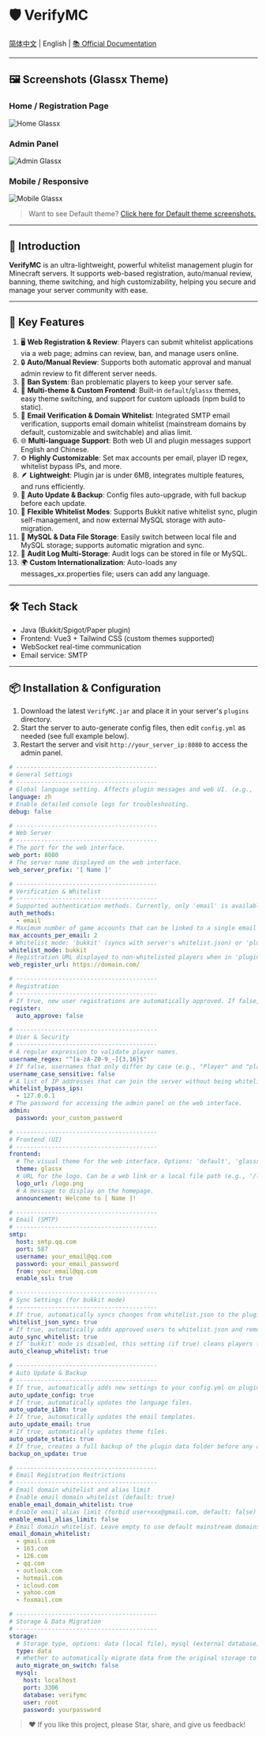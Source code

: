 # 🛡️ VerifyMC

[简体中文](README_zh.md) | English | [📚 Official Documentation](https://kitemc.com/docs/VerifyMC/)

---

## 🖼️ Screenshots (Glassx Theme)

### Home / Registration Page
![Home Glassx](docs/screenshot-home-glassx.png)

### Admin Panel
![Admin Glassx](docs/screenshot-admin-glassx.png)

### Mobile / Responsive
![Mobile Glassx](docs/screenshot-mobile-glassx.png)

> Want to see Default theme? [Click here for Default theme screenshots.](./README_default.md)

---

## 🚀 Introduction

**VerifyMC** is an ultra-lightweight, powerful whitelist management plugin for Minecraft servers. It supports web-based registration, auto/manual review, banning, theme switching, and high customizability, helping you secure and manage your server community with ease.

---

## 📝 Key Features

1. 🖥️ **Web Registration & Review**: Players can submit whitelist applications via a web page; admins can review, ban, and manage users online.
2. 🔒 **Auto/Manual Review**: Supports both automatic approval and manual admin review to fit different server needs.
3. 🚫 **Ban System**: Ban problematic players to keep your server safe.
4. 🎨 **Multi-theme & Custom Frontend**: Built-in `default`/`glassx` themes, easy theme switching, and support for custom uploads (npm build to static).
5. 📨 **Email Verification & Domain Whitelist**: Integrated SMTP email verification, supports email domain whitelist (mainstream domains by default, customizable and switchable) and alias limit.
6. 🌐 **Multi-language Support**: Both web UI and plugin messages support English and Chinese.
7. ⚙️ **Highly Customizable**: Set max accounts per email, player ID regex, whitelist bypass IPs, and more.
8. 🪶 **Lightweight**: Plugin jar is under 6MB, integrates multiple features, and runs efficiently.
9. 🔄 **Auto Update & Backup**: Config files auto-upgrade, with full backup before each update.
10. 🧩 **Flexible Whitelist Modes**: Supports Bukkit native whitelist sync, plugin self-management, and now external MySQL storage with auto-migration.
11. 💾 **MySQL & Data File Storage**: Easily switch between local file and MySQL storage; supports automatic migration and sync.
12. 📝 **Audit Log Multi-Storage**: Audit logs can be stored in file or MySQL.
13. 🌍 **Custom Internationalization**: Auto-loads any messages_xx.properties file; users can add any language.

---

## 🛠️ Tech Stack

- Java (Bukkit/Spigot/Paper plugin)
- Frontend: Vue3 + Tailwind CSS (custom themes supported)
- WebSocket real-time communication
- Email service: SMTP

---

## 📦 Installation & Configuration

1. Download the latest `VerifyMC.jar` and place it in your server's `plugins` directory.
2. Start the server to auto-generate config files, then edit `config.yml` as needed (see full example below).
3. Restart the server and visit `http://your_server_ip:8080` to access the admin panel.

```yaml
# ----------------------------------------
# General Settings
# ----------------------------------------
# Global language setting. Affects plugin messages and web UI. (e.g., 'zh', 'en')
language: zh
# Enable detailed console logs for troubleshooting.
debug: false

# ----------------------------------------
# Web Server
# ----------------------------------------
# The port for the web interface.
web_port: 8080
# The server name displayed on the web interface.
web_server_prefix: '[ Name ]'

# ----------------------------------------
# Verification & Whitelist
# ----------------------------------------
# Supported authentication methods. Currently, only 'email' is available.
auth_methods:
  - email
# Maximum number of game accounts that can be linked to a single email address.
max_accounts_per_email: 2
# Whitelist mode: 'bukkit' (syncs with server's whitelist.json) or 'plugin' (uses internal database).
whitelist_mode: bukkit
# Registration URL displayed to non-whitelisted players when in 'plugin' mode.
web_register_url: https://domain.com/

# ----------------------------------------
# Registration
# ----------------------------------------
# If true, new user registrations are automatically approved. If false, they require manual admin approval.
register:
  auto_approve: false

# ----------------------------------------
# User & Security
# ----------------------------------------
# A regular expression to validate player names.
username_regex: "^[a-zA-Z0-9_-]{3,16}$"
# If false, usernames that only differ by case (e.g., "Player" and "player") are treated as the same.
username_case_sensitive: false
# A list of IP addresses that can join the server without being whitelisted.
whitelist_bypass_ips:
  - 127.0.0.1
# The password for accessing the admin panel on the web interface.
admin:
  password: your_custom_password

# ----------------------------------------
# Frontend (UI)
# ----------------------------------------
frontend:
  # The visual theme for the web interface. Options: 'default', 'glassx'.
  theme: glassx
  # URL for the logo. Can be a web link or a local file path (e.g., '/logo.png').
  logo_url: /logo.png
  # A message to display on the homepage.
  announcement: Welcome to [ Name ]!

# ----------------------------------------
# Email (SMTP)
# ----------------------------------------
smtp:
  host: smtp.qq.com
  port: 587
  username: your_email@qq.com
  password: your_email_password
  from: your_email@qq.com
  enable_ssl: true

# ----------------------------------------
# Sync Settings (for bukkit mode)
# ----------------------------------------
# If true, automatically syncs changes from whitelist.json to the plugin's database.
whitelist_json_sync: true
# If true, automatically adds approved users to whitelist.json and removes banned/deleted users.
auto_sync_whitelist: true
# If 'bukkit' mode is disabled, this setting (if true) cleans players from whitelist.json.
auto_cleanup_whitelist: true

# ----------------------------------------
# Auto Update & Backup
# ----------------------------------------
# If true, automatically adds new settings to your config.yml on plugin updates.
auto_update_config: true
# If true, automatically updates the language files.
auto_update_i18n: true
# If true, automatically updates the email templates.
auto_update_email: true
# If true, automatically updates theme files.
auto_update_static: true
# If true, creates a full backup of the plugin data folder before any auto-updates.
backup_on_update: true

# ----------------------------------------
# Email Registration Restrictions
# ----------------------------------------
# Email domain whitelist and alias limit
# Enable email domain whitelist (default: true)
enable_email_domain_whitelist: true
# Enable email alias limit (forbid user+xxx@gmail.com, default: false)
enable_email_alias_limit: false
# Email domain whitelist. Leave empty to use default mainstream domains
email_domain_whitelist:
  - gmail.com
  - 163.com
  - 126.com
  - qq.com
  - outlook.com
  - hotmail.com
  - icloud.com
  - yahoo.com
  - foxmail.com

# ----------------------------------------
# Storage & Data Migration
# ----------------------------------------
storage:
  # Storage type, options: data (local file), mysql (external database)
  type: data
  # Whether to automatically migrate data from the original storage to the new storage when switching storage.type (e.g., data→mysql or mysql→data)
  auto_migrate_on_switch: false
  mysql:
    host: localhost
    port: 3306
    database: verifymc
    user: root
    password: yourpassword 
```
> ❤️ If you like this project, please Star, share, and give us feedback!